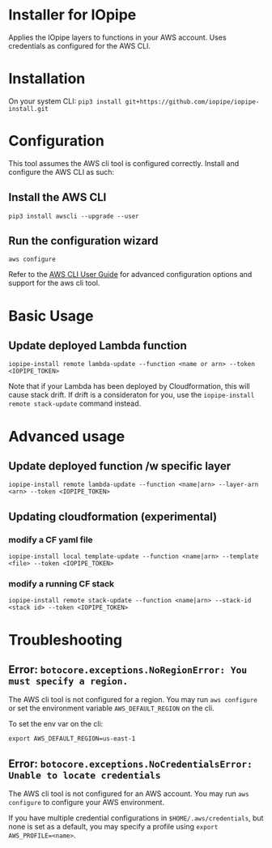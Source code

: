 # Installer for IOpipe

Applies the IOpipe layers to functions in your
AWS account. Uses credentials as configured
for the AWS CLI.

# Installation

On your system CLI:
`pip3 install git+https://github.com/iopipe/iopipe-install.git`

# Configuration

This tool assumes the AWS cli tool is configured correctly. Install and configure the AWS CLI as such:

## Install the AWS CLI
`pip3 install awscli --upgrade --user`

## Run the configuration wizard
`aws configure`

Refer to the [AWS CLI User Guide](https://docs.aws.amazon.com/cli/latest/userguide/cli-chap-welcome.html) for advanced configuration options and support for the aws cli tool.

# Basic Usage

## Update deployed Lambda function

`iopipe-install remote lambda-update --function <name or arn> --token <IOPIPE_TOKEN>`

Note that if your Lambda has been deployed by Cloudformation, this will cause stack drift. If drift is a consideraton for you, use the `iopipe-install remote stack-update` command instead.

# Advanced usage

## Update deployed function /w specific layer

`iopipe-install remote lambda-update --function <name|arn> --layer-arn <arn> --token <IOPIPE_TOKEN>`

## Updating cloudformation (experimental)

### modify a CF yaml file

`iopipe-install local template-update --function <name|arn> --template <file> --token <IOPIPE_TOKEN>`

### modify a running CF stack

`iopipe-install remote stack-update --function <name|arn> --stack-id <stack id> --token <IOPIPE_TOKEN>`

# Troubleshooting

## Error: `botocore.exceptions.NoRegionError: You must specify a region.`

The AWS cli tool is not configured for a region. You may run `aws configure` or set the environment variable `AWS_DEFAULT_REGION` on the cli.

To set the env var on the cli:

`export AWS_DEFAULT_REGION=us-east-1`

## Error: `botocore.exceptions.NoCredentialsError: Unable to locate credentials`

The AWS cli tool is not configured for an AWS account. You may run `aws configure` to configure your AWS environment.

If you have multiple credential configurations in `$HOME/.aws/credentials`, but none is set as a default, you may specify a profile using `export AWS_PROFILE=<name>`.
